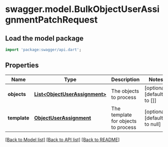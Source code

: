 # swagger.model.BulkObjectUserAssignmentPatchRequest

## Load the model package
```dart
import 'package:swagger/api.dart';
```

## Properties
Name | Type | Description | Notes
------------ | ------------- | ------------- | -------------
**objects** | [**List&lt;ObjectUserAssignment&gt;**](ObjectUserAssignment.md) | The objects to process | [optional] [default to []]
**template** | [**ObjectUserAssignment**](ObjectUserAssignment.md) | The template for objects to process | [optional] [default to null]

[[Back to Model list]](../README.md#documentation-for-models) [[Back to API list]](../README.md#documentation-for-api-endpoints) [[Back to README]](../README.md)


